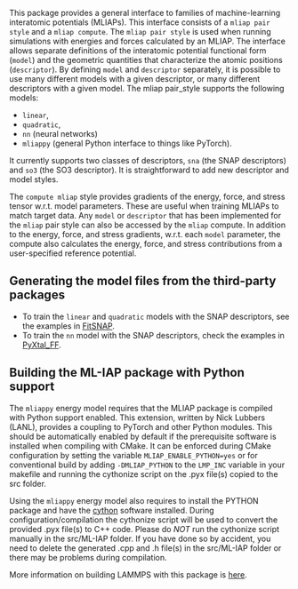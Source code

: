This package provides a general interface to families of
machine-learning interatomic potentials (MLIAPs).  This interface
consists of a `mliap pair style` and a `mliap compute`.  The `mliap pair
style` is used when running simulations with energies and forces
calculated by an MLIAP. The interface allows separate definitions of the
interatomic potential functional form (`model`) and the geometric
quantities that characterize the atomic positions (`descriptor`). By
defining `model` and `descriptor` separately, it is possible to use many
different models with a given descriptor, or many different descriptors
with a given model. The mliap pair_style supports the following models:

- `linear`,
- `quadratic`,
- `nn` (neural networks)
- `mliappy` (general Python interface to things like PyTorch).

It currently supports two classes of descriptors, `sna` (the SNAP
descriptors) and `so3` (the SO3 descriptor).  It is straightforward to
add new descriptor and model styles.

The `compute mliap` style provides gradients of the energy, force, and
stress tensor w.r.t. model parameters.  These are useful when training
MLIAPs to match target data.  Any `model` or `descriptor` that has been
implemented for the `mliap` pair style can also be accessed by the
`mliap` compute.  In addition to the energy, force, and stress
gradients, w.r.t.  each `model` parameter, the compute also calculates
the energy, force, and stress contributions from a user-specified
reference potential.

## Generating the model files from the third-party packages
- To train the `linear` and `quadratic` models with the SNAP descriptors, see the examples in [FitSNAP](https://github.com/FitSNAP/FitSNAP).
- To train the `nn` model with the SNAP descriptors, check the examples in [PyXtal\_FF](https://github.com/qzhu2017/PyXtal_FF).

## Building the ML-IAP package with Python support

The `mliappy` energy model requires that the MLIAP package is compiled
with Python support enabled. This extension, written by Nick Lubbers
(LANL), provides a coupling to PyTorch and other Python modules. This
should be automatically enabled by default if the prerequisite software
is installed when compiling with CMake. It can be enforced during CMake
configuration by setting the variable `MLIAP_ENABLE_PYTHON=yes` or for
conventional build by adding `-DMLIAP_PYTHON` to the `LMP_INC` variable
in your makefile and running the cythonize script on the .pyx file(s)
copied to the src folder.

Using the `mliappy` energy model also requires to install the PYTHON
package and have the [cython](https://cython.org) software
installed. During configuration/compilation the cythonize script will be
used to convert the provided .pyx file(s) to C++ code.  Please do *NOT*
run the cythonize script manually in the src/ML-IAP folder. If you have
done so by accident, you need to delete the generated .cpp and .h
file(s) in the src/ML-IAP folder or there may be problems during
compilation.

More information on building LAMMPS with this package is
[here](https://docs.lammps.org/Build_extras.html#mliap).
